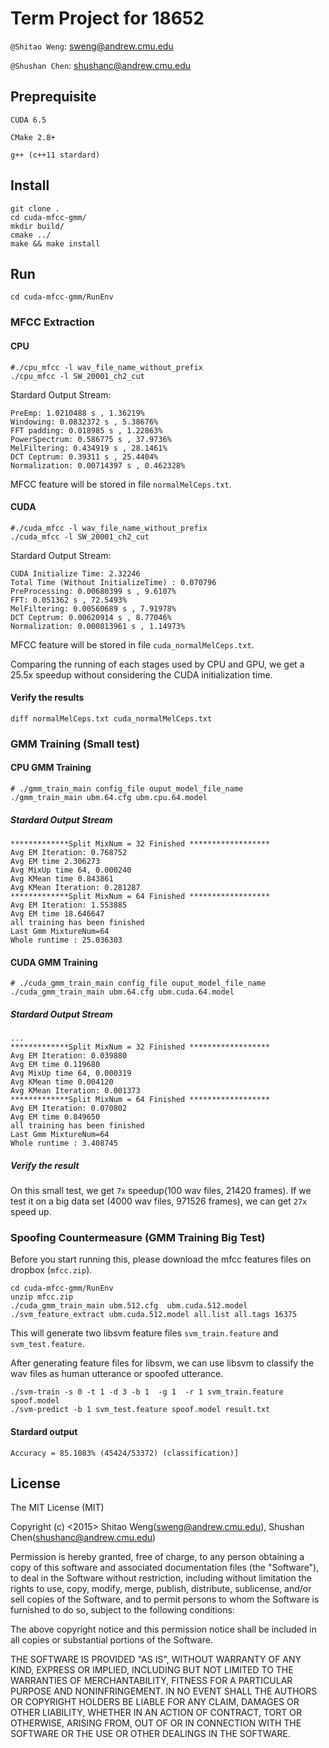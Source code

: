 # Term Project for 18652 <How to Write Fast Code>

`@Shitao Weng`: sweng@andrew.cmu.edu

`@Shushan Chen`: shushanc@andrew.cmu.edu

## Preprequisite 

`CUDA 6.5`

`CMake 2.8+`

`g++ (c++11 stardard)`

## Install 
    
    git clone .
    cd cuda-mfcc-gmm/
    mkdir build/
    cmake ../
    make && make install
    
## Run

    cd cuda-mfcc-gmm/RunEnv
    
### MFCC Extraction

#### CPU 

    #./cpu_mfcc -l wav_file_name_without_prefix
    ./cpu_mfcc -l SW_20001_ch2_cut
    
Stardard Output Stream:

    PreEmp: 1.0210488 s , 1.36219%
    Windowing: 0.0832372 s , 5.38676%
    FFT padding: 0.018985 s , 1.22863%
    PowerSpectrum: 0.586775 s , 37.9736%
    MelFiltering: 0.434919 s , 28.1461%
    DCT Ceptrum: 0.39311 s , 25.4404%
    Normalization: 0.00714397 s , 0.462328%
    
MFCC feature will be stored in file `normalMelCeps.txt`.
    
#### CUDA 

    #./cuda_mfcc -l wav_file_name_without_prefix
    ./cuda_mfcc -l SW_20001_ch2_cut
    
Stardard Output Stream:
    
    CUDA Initialize Time: 2.32246
    Total Time (Without InitializeTime) : 0.070796
    PreProcessing: 0.00680399 s , 9.6107%
    FFT: 0.051362 s , 72.5493%
    MelFiltering: 0.00560689 s , 7.91978%
    DCT Ceptrum: 0.00620914 s , 8.77046%
    Normalization: 0.000813961 s , 1.14973%
    
MFCC feature will be stored in file `cuda_normalMelCeps.txt`.

Comparing the running of each stages used by CPU and GPU, we get a 25.5x speedup without considering the CUDA initialization time. 

#### Verify the results

    diff normalMelCeps.txt cuda_normalMelCeps.txt

### GMM Training (Small test)
        
#### CPU GMM Training

    # ./gmm_train_main config_file ouput_model_file_name
    ./gmm_train_main ubm.64.cfg ubm.cpu.64.model
    
##### Stardard Output Stream

    *************Split MixNum = 32 Finished ******************
    Avg EM Iteration: 0.768752
    Avg EM time 2.306273
    Avg MixUp time 64, 0.000240
    Avg KMean time 0.843861
    Avg KMean Iteration: 0.281287
    *************Split MixNum = 64 Finished ******************
    Avg EM Iteration: 1.553885
    Avg EM time 18.646647
    all training has been finished
    Last Gmm MixtureNum=64
    Whole runtime : 25.036303
#### CUDA GMM Training

    # ./cuda_gmm_train_main config_file ouput_model_file_name
    ./cuda_gmm_train_main ubm.64.cfg ubm.cuda.64.model
    
##### Stardard Output Stream

    ...
    *************Split MixNum = 32 Finished ******************
    Avg EM Iteration: 0.039880
    Avg EM time 0.119680
    Avg MixUp time 64, 0.000319
    Avg KMean time 0.004120
    Avg KMean Iteration: 0.001373
    *************Split MixNum = 64 Finished ******************
    Avg EM Iteration: 0.070802
    Avg EM time 0.849650
    all training has been finished
    Last Gmm MixtureNum=64
    Whole runtime : 3.408745
    
##### Verify the result

On this small test, we get `7x` speedup(100 wav files, 21420 frames). If we test it on a big data set (4000 wav files, 971526 frames), we can get `27x` speed up.

### Spoofing Countermeasure (GMM Training Big Test)

Before you start running this, please download the mfcc features files on dropbox (`mfcc.zip`).

    cd cuda-mfcc-gmm/RunEnv
    unzip mfcc.zip
    ./cuda_gmm_train_main ubm.512.cfg  ubm.cuda.512.model
    ./svm_feature_extract ubm.cuda.512.model all.list all.tags 16375
    
This will generate two libsvm feature files `svm_train.feature` and `svm_test.feature`.

After generating feature files for libsvm, we can use libsvm to classify the wav files as human utterance or spoofed utterance.

    ./svm-train -s 0 -t 1 -d 3 -b 1  -g 1  -r 1 svm_train.feature spoof.model
    ./svm-predict -b 1 svm_test.feature spoof.model result.txt
    
#### Stardard output

    Accuracy = 85.1083% (45424/53372) (classification)]
    
## License

The MIT License (MIT)

Copyright (c) <2015> Shitao Weng(sweng@andrew.cmu.edu), Shushan Chen(shushanc@andrew.cmu.edu)

Permission is hereby granted, free of charge, to any person obtaining a copy of this software and associated documentation files (the "Software"), to deal in the Software without restriction, including without limitation the rights to use, copy, modify, merge, publish, distribute, sublicense, and/or sell copies of the Software, and to permit persons to whom the Software is furnished to do so, subject to the following conditions:

The above copyright notice and this permission notice shall be included in all copies or substantial portions of the Software.

THE SOFTWARE IS PROVIDED "AS IS", WITHOUT WARRANTY OF ANY KIND, EXPRESS OR IMPLIED, INCLUDING BUT NOT LIMITED TO THE WARRANTIES OF MERCHANTABILITY, FITNESS FOR A PARTICULAR PURPOSE AND NONINFRINGEMENT. IN NO EVENT SHALL THE AUTHORS OR COPYRIGHT HOLDERS BE LIABLE FOR ANY CLAIM, DAMAGES OR OTHER LIABILITY, WHETHER IN AN ACTION OF CONTRACT, TORT OR OTHERWISE, ARISING FROM, OUT OF OR IN CONNECTION WITH THE SOFTWARE OR THE USE OR OTHER DEALINGS IN THE SOFTWARE.
